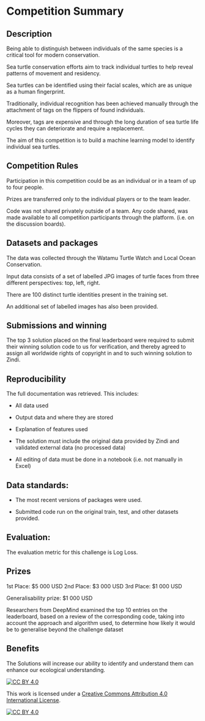 
# Competition Summary

## Description

Being able to distinguish between individuals of the same species is a critical tool for modern conservation.

Sea turtle conservation efforts aim to track individual turtles to help reveal patterns of movement and residency.

Sea turtles can be identified using their facial scales, which are as unique as a human fingerprint.

Traditionally, individual recognition has been achieved manually through the attachment of tags on the flippers of found individuals.

Moreover, tags are expensive and through the long duration of sea turtle life cycles they can deteriorate and require a replacement.

The aim of this competition is to build a machine learning model to identify individual sea turtles. 


## Competition Rules

Participation in this competition could be as an individual or in a team of up to four people.

Prizes are transferred only to the individual players or to the team leader.

Code was not shared privately outside of a team. Any code shared, was made available to all competition participants through the platform. (i.e. on the discussion boards).


## Datasets and packages

The data was collected through the Watamu Turtle Watch and Local Ocean Conservation.

Input data consists of a set of labelled JPG images of turtle faces from three different perspectives: top, left, right.

There are 100 distinct turtle identities present in the training set. 

An additional set of labelled images has also been provided.


## Submissions and winning

The top 3 solution placed on the final leaderboard were required to submit their winning solution code to us for verification, and thereby agreed to assign all worldwide rights of copyright in and to such winning solution to Zindi.


## Reproducibility

The full documentation was retrieved. This includes:
- All data used

- Output data and where they are stored

- Explanation of features used

- The solution must include the original data provided by Zindi and validated external data (no processed data)

- All editing of data must be done in a notebook (i.e. not manually in Excel)


## Data standards:

- The most recent versions of packages were used.

- Submitted code run on the original train, test, and other datasets provided.


## Evaluation:

The evaluation metric for this challenge is Log Loss.

## Prizes

1st Place: $5 000 USD
2nd Place: $3 000 USD
3rd Place: $1 000 USD

Generalisability prize: $1 000 USD

Researchers from DeepMind examined the top 10 entries on the leaderboard, based on a review of the corresponding code, taking into account the approach and algorithm used, to determine how likely it would be to generalise beyond the challenge dataset


## Benefits

The Solutions will increase our ability to identify and understand them can enhance our ecological understanding.


[![CC BY 4.0][cc-by-shield]][cc-by]

This work is licensed under a
[Creative Commons Attribution 4.0 International License][cc-by].

[![CC BY 4.0][cc-by-image]][cc-by]

[cc-by]: http://creativecommons.org/licenses/by/4.0/
[cc-by-image]: https://i.creativecommons.org/l/by/4.0/88x31.png
[cc-by-shield]: https://img.shields.io/badge/License-CC%20BY%204.0-lightgrey.svg

